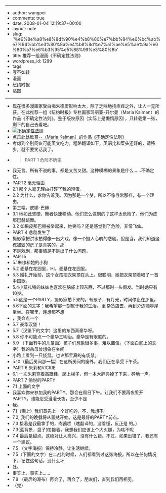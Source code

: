 - --
- author: wangpei
- comments: true
- date: 2008-01-04 12:19:37+00:00
- layout: note
- slug: '%e6%8e%a8%e8%8d%90%e4%b8%80%e7%bb%84%e6%bc%ab%e7%94%bb%e3%80%8a%e4%b8%8d%e7%a1%ae%e5%ae%9a%e6%80%a7%e6%b3%95%e5%88%99%e3%80%8b'
- title: 推荐一组漫画《不确定性法则》
- wordpress_id: 1289
- tags:
- 写不如转
- 漫画
- 纽约时报
- 贴图
- --
- 现在很多漫画家受白痴朱德庸影响太大，除了乏味地挠痒痒之外，让人一无所获。在此推荐一组《纽约时报》专栏画家玛丽亚-开尔曼（Maria Kalman）的作品《不确定性法则》。鉴于版权原因（实际上是懒惰原因），只转载第一张，剩下的自己去看吧。
- [![不确定性法则](http://photo14.yupoo.com/20080104/200906_175265257.jpg)](http://kalman.blogs.nytimes.com/?p=20)
- [点击此处欣赏--（Maria Kalman）的作品《不确定性法则》](http://kalman.blogs.nytimes.com/?p=20)
- 考虑到个别网友可能英文吃力，粗略翻译如下，英语比和菜头还好的，请移步，就不要笑话我了。
- <blockquote>PART 1 危险不确定
- 我无言。所有不说的事，都是又苦又甜。这种模糊的景象是什么……不确定性。
- PART2 毫无理由
- 2.1 那个人毫无理由打碎了我的鸡蛋。
- 2.2 为什么，求你告诉我。因为那是一个梦，所以不像寻常那样，有一个理由。
- 第三幅，皮娜-巴赫
- 3.1 地如此坚硬，舞者快速移动。他们怎么做到的？这样太危险了。他们为皮那巴赫跳舞。
- 3.2 如果皮那巴赫被举起来，她笑吗？还是感觉到了危险，非常飞仙。
- PART 4 悲剧发生了
- 摄影家把洪水拍得像一出大戏，像一个摄人心魄的悲剧。但是当，我们知道这栋被毁的房子是真实的，那
- 不是戏剧，那事情是不是出了什么问题。
- PART5
- 5.1朱棣和她的小狗
- 5.2 麦基在花园里，HI，麦基在花园里。
- 5.3 婚礼开始前，这个女孩把衣架顶在头上。很聪明，她把衣架顶着唱了一首中国歌。
- 5.4小莫扎特的妹妹也喜欢在脑袋上顶东西，不过那时一头假发。当时她只有10岁。
- 5.5这是一个PARTY，摄影家拍下来的。有孩子，有灯光，时间停止在那里。
- 5.6下面的文字：我希望那一刻属于我的生活。 到杂货店去，再到旁边咖啡屋坐坐。在哪里，连想都不想
- ，我会点一个
- 5.7 豪华汉堡！
- 5.7（汉堡下的文字）这里的东西真豪华呀。
- 5.8 你不可能点一个豪华三明治。豪华是有限度的。
- 5.9 （下面有牛的儿童画）孩子们想象很多事，难以置信。（下面白底上的文字）我的岳母曾想象在乡间
- 小路上看到一只袋鼠。也许那里真的有袋鼠。
- 5.10（最后房间那一幅）在这所房间的窗外，我们正在享受下午茶。
- PART 6 朱莉和VICKIE
- 6.1 一次朱莉穿着高跟鞋，爬上梯子，但一本大辞典掉了下来，砰地一声。
- PART 7 愉悦的PARTY
- 7.1 上面的文字
- 我喜欢你来参加我的PARTY。那会在周日下午。让我们不要再夜里开PARTY。谁能忍受漫漫长夜，至少不是
- 我。
- 7.1（画上）我们首先上一个好吃的，不，我想不。
- 7.2, 我们的晚餐将从蛋挞开始。这是最好的PARTY前点。
- 7.3 接着是我最拿手的，肉酱糕（瞎翻译的，没看懂，反正是 的。）
- 7.3(蓝背景，盘子的)接着，我想我们应该上个大火腿，为啥不呢
- 7.4 最后是甜点。这绝对让人高兴，没有什么错。不过，如果出错了，我还有一个建议。
- 7.5 （文字海报）保持冷静，让生活继续。
- 7.5（下面的文字）在二战的时候，人们都看到过这张海报。所以在任何情况下，记住这句话，没什么坏
- 处。
- 事实上，事实上……
- 7.8 （最后的瀑布）再会了，再会了，朋友们，直到我们再相见。
- （完）</blockquote>
